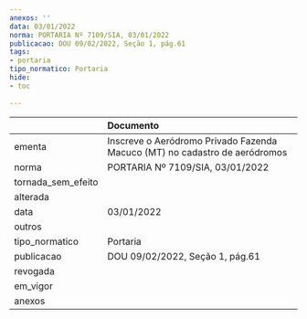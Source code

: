 ```yaml
---
anexos: ''
data: 03/01/2022
norma: PORTARIA Nº 7109/SIA, 03/01/2022
publicacao: DOU 09/02/2022, Seção 1, pág.61
tags:
- portaria
tipo_normatico: Portaria
hide: 
- toc 
 
---
```


|                    | Documento                                                                  |
|:-------------------|:---------------------------------------------------------------------------|
| ementa             | Inscreve o Aeródromo Privado Fazenda Macuco (MT) no cadastro de aeródromos |
| norma              | PORTARIA Nº 7109/SIA, 03/01/2022                                           |
| tornada_sem_efeito |                                                                            |
| alterada           |                                                                            |
| data               | 03/01/2022                                                                 |
| outros             |                                                                            |
| tipo_normatico     | Portaria                                                                   |
| publicacao         | DOU 09/02/2022, Seção 1, pág.61                                            |
| revogada           |                                                                            |
| em_vigor           |                                                                            |
| anexos             |                                                                            |